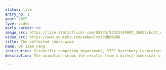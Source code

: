 ```yaml
---
status: live
entry_no: 1
year: 2022
type: video
early_career: no
image_src: https://live.staticflickr.com/65535/52323149087_d8d55cbcd3_c_d.jpg
video_src: https://www.youtube.com/embed/rmY0dQ6BwR8 
title: The reflected shock-wave
name: Dr Jian Fang
institution: Scientific computing department, STFC Daresbury Laboratory
description: The animation shows the results from a direct-numerical simulation of the cold supersonic flow in the combustor of a model scramjet. The cavity on the bottom wall is to hold the flame. The turbulent coherent structures are visualised with the isosurfaces of swirling strength, λci, coloured with local temperature. The shock-waves/compression-waves are represented with the isosurfaces of pressure gradient. It is interesting to see that the impingement of the shear-layer with the ramp of the cavity creates an oblique shock-wave, which bounces between the upper and bottom walls. 
  
---
```

